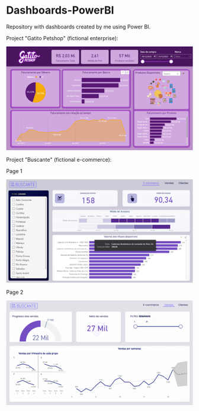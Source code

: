 # Dashboards-PowerBI
Repository with dashboards created by me using Power BI.

Project "Gatito Petshop" (fictional enterprise):

![DASHBOARD GATITO PETSHOP](images/gatito.png "Dashboard Gatito Petshop")

Project "Buscante" (fictional e-commerce):

Page 1

![DASHBOARD BUSCANTE ECOMMERCE](images/buscante_ecommerce.png "Dashboard Buscante 1")

Page 2

![DASHBOARD BUSCANTE VENDAS](images/buscante_vendas.png "Dashboard Buscante 2")

